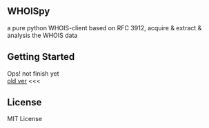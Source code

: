 WHOISpy
----------------------
a pure python WHOIS-client based on RFC 3912, acquire & extract & analysis the WHOIS data

## Getting Started
Ops! not finish yet     
[old ver](https://github.com/h-j-13/WHOIS-client) \<<<

## License
MIT License

